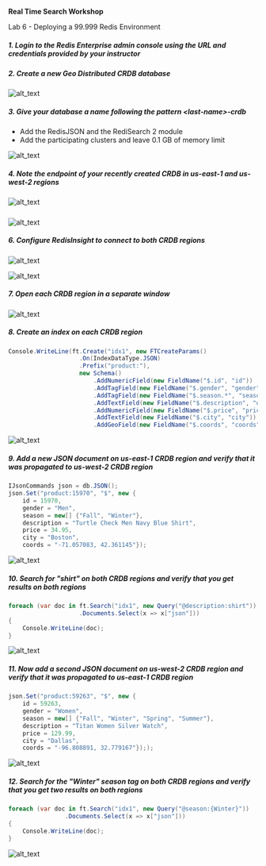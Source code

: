 <!-- IaaS AWS Terraform Version with A-A Redis Search -->

**Real Time Search Workshop**

Lab 6 - Deploying a 99.999 Redis Environment

##### 1. Login to the Redis Enterprise admin console using the URL and credentials provided by your instructor

##### 2. Create a new Geo Distributed CRDB database 

![alt_text](images/image1.png "image_tooltip")

##### 3. Give your database a name following the pattern &lt;last-name>-crdb

* Add the RedisJSON and the RediSearch 2 module 
* Add the participating clusters and leave 0.1 GB of memory limit 

![alt_text](images/image2.png "image_tooltip")

##### 4. Note the endpoint of your recently created CRDB in us-east-1 and us-west-2 regions

![alt_text](images/image3.png "image_tooltip")

##### 

![alt_text](images/image4.png "image_tooltip")

##### 6. Configure RedisInsight to connect to both CRDB regions

![alt_text](images/image5.png "image_tooltip")

![alt_text](images/image6.png "image_tooltip")

##### 7. Open each CRDB region in a separate window

![alt_text](images/image7.png "image_tooltip")

##### 8. Create an index on each CRDB region

```c#
Console.WriteLine(ft.Create("idx1", new FTCreateParams()
                    .On(IndexDataType.JSON)
                    .Prefix("product:"),
                    new Schema()
                        .AddNumericField(new FieldName("$.id", "id"))
                        .AddTagField(new FieldName("$.gender", "gender"))
                        .AddTagField(new FieldName("$.season.*", "season"))
                        .AddTextField(new FieldName("$.description", "description"))
                        .AddNumericField(new FieldName("$.price", "price"))
                        .AddTextField(new FieldName("$.city", "city"))
                        .AddGeoField(new FieldName("$.coords", "coords"))));
```

![alt_text](images/image8.png "image_tooltip")

##### 9. Add a new JSON document on us-east-1 CRDB region and verify that it was propagated to us-west-2 CRDB region

```c#
IJsonCommands json = db.JSON();
json.Set("product:15970", "$", new {
    id = 15970, 
    gender = "Men", 
    season = new[] {"Fall", "Winter"}, 
    description = "Turtle Check Men Navy Blue Shirt", 
    price = 34.95, 
    city = "Boston", 
    coords = "-71.057083, 42.361145"});
```

![alt_text](images/image9.png "image_tooltip")

##### 10. Search for "shirt" on both CRDB regions and verify that you get results on both regions

```c#
foreach (var doc in ft.Search("idx1", new Query("@description:shirt"))
                    .Documents.Select(x => x["json"]))
{
    Console.WriteLine(doc);
}
```

![alt_text](images/image10.png "image_tooltip")

##### 11. Now add a second JSON document on us-west-2 CRDB region and verify that it was propagated to us-east-1 CRDB region

```c#
json.Set("product:59263", "$", new {
    id = 59263, 
    gender = "Women", 
    season = new[] {"Fall", "Winter", "Spring", "Summer"},
    description = "Titan Women Silver Watch", 
    price = 129.99, 
    city = "Dallas", 
    coords = "-96.808891, 32.779167"}););
```

![alt_text](images/image11.png "image_tooltip")

##### 12. Search for the "Winter" season tag on both CRDB regions and verify that you get two results on both regions

```c#
foreach (var doc in ft.Search("idx1", new Query("@season:{Winter}"))
                .Documents.Select(x => x["json"]))
{
    Console.WriteLine(doc);
}
```

![alt_text](images/image12.png "image_tooltip")

